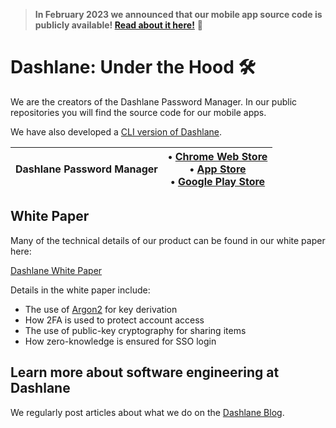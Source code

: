 > **In February 2023 we announced that our mobile app source code is publicly available! [Read about it here!](https://blog.dashlane.com/mobile-code-now-publicly-available/)** 🎉

# Dashlane: Under the Hood 🛠️

We are the creators of the Dashlane Password Manager. In our public repositories you will find the source code for our mobile apps. 

We have also developed a [CLI version of Dashlane](https://github.com/Dashlane/dashlane-cli).

| Dashlane Password Manager   |  &#8226; [Chrome Web Store](https://chrome.google.com/webstore/detail/dashlane-%E2%80%94-password-manag/fdjamakpfbbddfjaooikfcpapjohcfmg)</br>&#8226; [App Store](https://apps.apple.com/app/dashlane/id517914548)</br>&#8226; [Google Play Store](https://play.google.com/store/apps/details?id=com.dashlane) |
|---|---|

## White Paper

Many of the technical details of our product can be found in our white paper here:

[Dashlane White Paper](https://www.dashlane.com/download/whitepaper-en.pdf)

Details in the white paper include:

- The use of [Argon2](https://github.com/P-H-C/phc-winner-argon2) for key derivation
- How 2FA is used to protect account access
- The use of public-key cryptography for sharing items
- How zero-knowledge is ensured for SSO login

## Learn more about software engineering at Dashlane
We regularly post articles about what we do on the [Dashlane Blog](https://blog.dashlane.com/category/engineering/).
